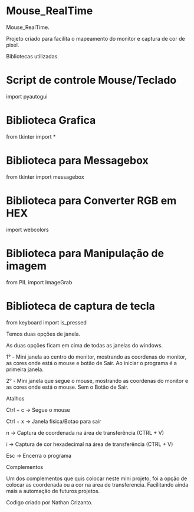# Mouse_RealTime
  
Mouse_RealTime.

Projeto criado para facilita o mapeamento do monitor e captura de cor de pixel.

Bibliotecas utilizadas. 

# Script de controle Mouse/Teclado
import pyautogui

# Biblioteca Grafica
from tkinter import * 

# Biblioteca para Messagebox
from tkinter import messagebox

# Biblioteca para Converter RGB em HEX
import webcolors

# Biblioteca para Manipulação de imagem
from PIL import ImageGrab

# Biblioteca de captura de tecla
from keyboard import is_pressed


Temos duas opções de janela. 

As duas opções ficam em cima de todas as janelas do windows.

1° - Mini janela ao centro do monitor, mostrando as coordenas do monitor, as 
cores onde está o mouse  e botão de Sair. Ao iniciar o programa é a primeira
janela.

2° - Mini janela que segue o mouse, mostrando as coordenas do monitor e as 
cores onde está o mouse. Sem o Botão de Sair. 

Atalhos 

Ctrl + c → Segue o mouse 

Ctrl + x → Janela fisica/Botao para sair

n → Captura de coordenada na área de transferência (CTRL + V)

i → Captura de cor hexadecimal na área de transferência (CTRL + V)

Esc → Encerra o programa

Complementos

Um dos complementos que quis colocar neste mini projeto, foi a opção de colocar 
as coordenada ou a cor na area de transferencia.
Facilitando ainda mais a automação de futuros projetos. 





Codigo criado por Nathan Crizanto. 
 
 
 
 
 
 
